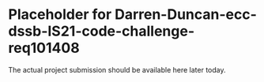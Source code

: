 # Placeholder for Darren-Duncan-ecc-dssb-IS21-code-challenge-req101408

The actual project submission should be available here later today.
